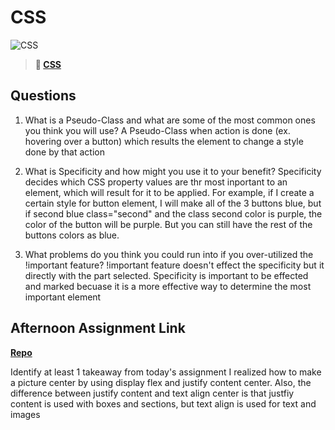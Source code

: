 # CSS

![CSS](https://bcw.blob.core.windows.net/public/cssUnit/1411879719053976)

> **📖 [CSS](https://codeworksacademy.com/fs-student-guide/resources/wk1/03-CSS)**

## Questions

1. What is a Pseudo-Class and what are some of the most common ones you think you will use?
  A Pseudo-Class when action is done (ex. hovering over a button) which results the element to change a style done by that action

2. What is Specificity and how might you use it to your benefit?
  Specificity decides which CSS property values are thr most inportant to an element, which will result for it to be applied. For example, if I create a certain style for button element, I will make all of the 3 buttons blue, but if second blue class="second" and the class second color is purple, the color of the button will be purple. But you can still have the rest of the buttons colors as blue. 


3. What problems do you think you could run into if you over-utilized the !important feature?
  !important feature doesn't effect the specificity but it directly with the part selected. Specificity is important to be effected and marked becuase it is a more effective way to determine the most important element 

## Afternoon Assignment Link

**[Repo](https://github.com/katie-mccauley/resume)**

Identify at least 1 takeaway from today's assignment
I realized how to make a picture center by using display flex and justify content center. Also, the difference between justify content and text align center is that justfiy content is used with boxes and sections, but text align is used for text and images 